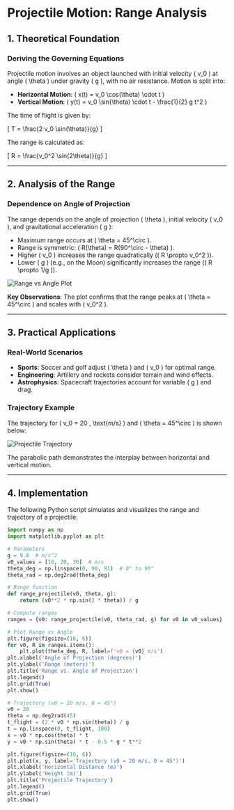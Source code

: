 # Projectile Motion: Range Analysis

## 1. Theoretical Foundation

### Deriving the Governing Equations

Projectile motion involves an object launched with initial velocity \( v_0 \) at angle \( \theta \) under gravity \( g \), with no air resistance. Motion is split into:

- **Horizontal Motion**: \( x(t) = v_0 \cos(\theta) \cdot t \)
- **Vertical Motion**: \( y(t) = v_0 \sin(\theta) \cdot t - \frac{1}{2} g t^2 \)

The time of flight is given by:

\[
T = \frac{2 v_0 \sin(\theta)}{g}
\]

The range is calculated as:

\[
R = \frac{v_0^2 \sin(2\theta)}{g}
\]

---

## 2. Analysis of the Range

### Dependence on Angle of Projection

The range depends on the angle of projection \( \theta \), initial velocity \( v_0 \), and gravitational acceleration \( g \):

- Maximum range occurs at \( \theta = 45^\circ \).
- Range is symmetric: \( R(\theta) = R(90^\circ - \theta) \).
- Higher \( v_0 \) increases the range quadratically (\( R \propto v_0^2 \)).
- Lower \( g \) (e.g., on the Moon) significantly increases the range (\( R \propto 1/g \)).

![Range vs Angle Plot](range_vs_angle.png)

**Key Observations**: The plot confirms that the range peaks at \( \theta = 45^\circ \) and scales with \( v_0^2 \).

---

## 3. Practical Applications

### Real-World Scenarios

- **Sports**: Soccer and golf adjust \( \theta \) and \( v_0 \) for optimal range.
- **Engineering**: Artillery and rockets consider terrain and wind effects.
- **Astrophysics**: Spacecraft trajectories account for variable \( g \) and drag.

### Trajectory Example

The trajectory for \( v_0 = 20 \, \text{m/s} \) and \( \theta = 45^\circ \) is shown below:

![Projectile Trajectory](trajectory.png)

The parabolic path demonstrates the interplay between horizontal and vertical motion.

---

## 4. Implementation

The following Python script simulates and visualizes the range and trajectory of a projectile:

```python
import numpy as np
import matplotlib.pyplot as plt

# Parameters
g = 9.8  # m/s^2
v0_values = [10, 20, 30]  # m/s
theta_deg = np.linspace(0, 90, 91)  # 0° to 90°
theta_rad = np.deg2rad(theta_deg)

# Range function
def range_projectile(v0, theta, g):
    return (v0**2 * np.sin(2 * theta)) / g

# Compute ranges
ranges = {v0: range_projectile(v0, theta_rad, g) for v0 in v0_values}

# Plot Range vs Angle
plt.figure(figsize=(10, 6))
for v0, R in ranges.items():
    plt.plot(theta_deg, R, label=f'v0 = {v0} m/s')
plt.xlabel('Angle of Projection (degrees)')
plt.ylabel('Range (meters)')
plt.title('Range vs. Angle of Projection')
plt.legend()
plt.grid(True)
plt.show()

# Trajectory (v0 = 20 m/s, θ = 45°)
v0 = 20
theta = np.deg2rad(45)
t_flight = (2 * v0 * np.sin(theta)) / g
t = np.linspace(0, t_flight, 100)
x = v0 * np.cos(theta) * t
y = v0 * np.sin(theta) * t - 0.5 * g * t**2

plt.figure(figsize=(10, 6))
plt.plot(x, y, label='Trajectory (v0 = 20 m/s, θ = 45°)')
plt.xlabel('Horizontal Distance (m)')
plt.ylabel('Height (m)')
plt.title('Projectile Trajectory')
plt.legend()
plt.grid(True)
plt.show()